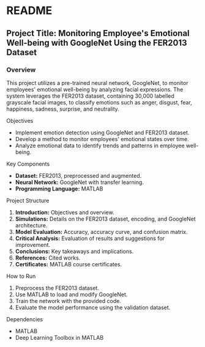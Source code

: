 # README

## Project Title: Monitoring Employee's Emotional Well-being with GoogleNet Using the FER2013 Dataset

### Overview
This project utilizes a pre-trained neural network, GoogleNet, to monitor employees' emotional well-being by analyzing facial expressions. The system leverages the FER2013 dataset, containing 30,000 labelled grayscale facial images, to classify emotions such as anger, disgust, fear, happiness, sadness, surprise, and neutrality.

Objectives
- Implement emotion detection using GoogleNet and FER2013 dataset.
- Develop a method to monitor employees' emotional states over time.
- Analyze emotional data to identify trends and patterns in employee well-being.

Key Components
- **Dataset:** FER2013, preprocessed and augmented.
- **Neural Network:** GoogleNet with transfer learning.
- **Programming Language:** MATLAB

Project Structure
1. **Introduction:** Objectives and overview.
2. **Simulations:** Details on the FER2013 dataset, encoding, and GoogleNet architecture.
3. **Model Evaluation:** Accuracy, accuracy curve, and confusion matrix.
4. **Critical Analysis:** Evaluation of results and suggestions for improvement.
5. **Conclusions:** Key takeaways and implications.
6. **References:** Cited works.
7. **Certificates:** MATLAB course certificates.

How to Run
1. Preprocess the FER2013 dataset.
2. Use MATLAB to load and modify GoogleNet.
3. Train the network with the provided code.
4. Evaluate the model performance using the validation dataset.

Dependencies
- MATLAB
- Deep Learning Toolbox in MATLAB

